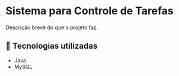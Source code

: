 # Sistema para Controle de Tarefas
Descrição breve do que o projeto faz.

## 🚀 Tecnologias utilizadas
- Java
- MySQL

